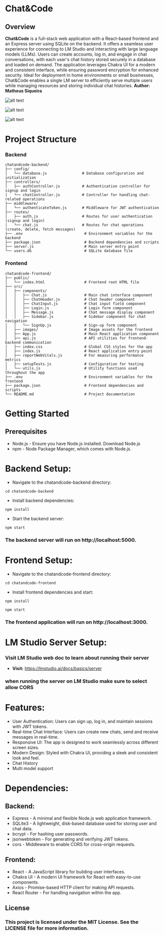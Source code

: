 # Chat&Code
## Overview
**Chat&Code** is a full-stack web application with a React-based frontend and an Express server using SQLite on the backend. It offers a seamless user experience for connecting to LM Studio and interacting with large language models (LLMs). Users can create accounts, log in, and engage in chat conversations, with each user's chat history stored securely in a database and loaded on demand. The application leverages Chakra UI for a modern and consistent interface, while ensuring password encryption for enhanced security. Ideal for deployment in home environments or small businesses, Chat&Code enables a single LM server to efficiently serve multiple users while managing resources and storing individual chat histories.
**Author: Matheus Siqueira**

![alt text](image.png)

![alt text](image-1.png)

![alt text](image-2.png)

# Project Structure

### Backend
```
chatandcode-backend/
├── config/
│   └── database.js                # Database configuration and initialization
├── controllers/
│   ├── authController.js          # Authentication controller for signup and login
│   └── chatController.js          # Controller for handling chat-related operations
├── middleware/
│   └── authenticateToken.js       # Middleware for JWT authentication
├── routes/
│   ├── auth.js                    # Routes for user authentication (signup and login)
│   └── chat.js                    # Routes for chat operations (create, delete, fetch messages)
├── .env                            # Environment variables for the backend
├── package.json                    # Backend dependencies and scripts
├── server.js                       # Main server entry point
└── users.db                        # SQLite database file
```

### Frontend
```
chatandcode-frontend/
├── public/
│   └── index.html                  # Frontend root HTML file
├── src/
│   ├── components/
│   │   ├── Chat.js                 # Main chat interface component
│   │   ├── ChatHeader.js           # Chat header component
│   │   ├── ChatInput.js            # Chat input field component
│   │   ├── Login.js                # Login form component
│   │   ├── Message.js              # Chat message display component
│   │   ├── Sidebar.js              # Sidebar component for chat navigation
│   │   └── SignUp.js               # Sign-up form component
│   ├── images/                     # Image assets for the frontend
│   ├── App.js                      # Main React application component
│   ├── api.js                      # API utilities for frontend-backend communication
│   ├── index.css                   # Global CSS styles for the app
│   ├── index.js                    # React application entry point
│   ├── reportWebVitals.js          # For measuring performance metrics
│   ├── setupTests.js               # Configuration for testing
│   └── utils.js                    # Utility functions used throughout the app
├── .env                            # Environment variables for the frontend
├── package.json                    # Frontend dependencies and scripts
└── README.md                       # Project documentation
```

# Getting Started
## Prerequisites
- Node.js - Ensure you have Node.js installed. Download Node.js
- npm - Node Package Manager, which comes with Node.js.

# Backend Setup:

- Navigate to the chatandcode-backend directory:

```
cd chatandcode-backend
```

- Install backend dependencies:

```
npm install
```

- Start the backend server:

```
npm start
```

### The backend server will run on http://localhost:5000.

# Frontend Setup:

- Navigate to the chatandcode-frontend directory:

```
cd chatandcode-frontend
```

- Install frontend dependencies and start:

```
npm install
```
```
npm start
```
### The frontend application will run on http://localhost:3000.

# LM Studio Server Setup:
### Visit LM Studio web doc to learn about running their server

- **Visit:** https://lmstudio.ai/docs/basics/server

### when running the server on LM Studio make sure to select allow CORS


# Features:

- User Authentication: Users can sign up, log in, and maintain sessions with JWT tokens.
- Real-time Chat Interface: Users can create new chats, send and receive messages in real-time.
- Responsive UI: The app is designed to work seamlessly across different screen sizes.
- Modern Design: Styled with Chakra UI, providing a sleek and consistent look and feel.
- Chat History
- Multi model support

# Dependencies:
## Backend:

- Express - A minimal and flexible Node.js web application framework.
- SQLite3 - A lightweight, disk-based database used for storing user and chat data.
- bcrypt - For hashing user passwords.
- jsonwebtoken - For generating and verifying JWT tokens.
- cors - Middleware to enable CORS for cross-origin requests.

## Frontend:

- React - A JavaScript library for building user interfaces.
- Chakra UI - A modern UI framework for React with easy-to-use components.
- Axios - Promise-based HTTP client for making API requests.
- React Router - For handling navigation within the app.

## License
### This project is licensed under the MIT License. See the LICENSE file for more information.